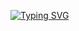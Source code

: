 <a href="https://git.io/typing-svg"><img src="https://readme-typing-svg.demolab.com?font=No+Speak+Language&duration=3000&pause=200&color=0ABAF7&vCenter=true&random=false&width=435&lines=Black+Ops+Modder;Estudante+de+Enxe%C3%B1ar%C3%ADa+Inform%C3%A1tica+na+UDC;Software+Engineering+Student+at+UDC" alt="Typing SVG" /></a>
